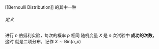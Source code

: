 [[Bernoulli Distribution]] 的其中一种

###### 定义
进行 $n$ 伯努利实验，每次的概率 $p$ 相同
随机变量 $X$ 是 $n$ 次试验中 **成功的次数**，这时 就是二项分布，记作 $X\sim \text{Bin}(n,p)$


